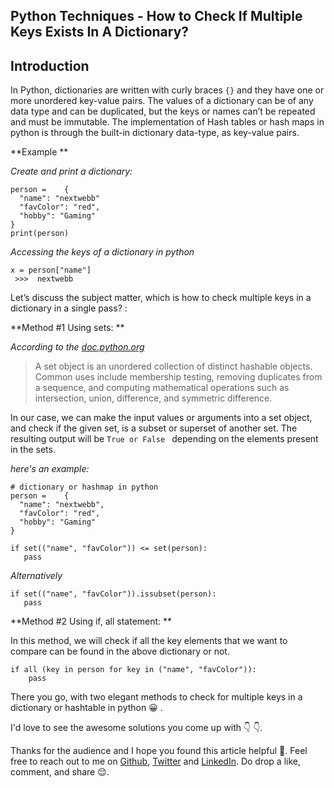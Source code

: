 ## Python Techniques - How to Check If Multiple Keys Exists In A Dictionary?

## Introduction

In Python, dictionaries are written with curly braces ```{}``` and they have one or more unordered key-value pairs. The values of a dictionary can be of any data type and can be duplicated, but the keys or names can’t be repeated and must be immutable. 
The implementation of Hash tables or hash maps in python is through the built-in dictionary data-type, as key-value pairs. 


**Example  **

*Create and print a dictionary:*
```
person =	{
  "name": "nextwebb"
  "favColor": "red",
  "hobby": "Gaming"
}
print(person)
```

*Accessing the keys of a dictionary in python*

```
x = person["name"]
 >>>  nextwebb
```

Let’s discuss the subject matter,  which is how to check multiple keys in a dictionary in a single pass?  :

**Method #1  Using sets: **

*According to the [doc.python.org](https://docs.python.org/3/library/stdtypes.html#set-types-set-frozenset)*

> A set object is an unordered collection of distinct hashable objects. Common uses include membership testing, removing duplicates from a sequence, and computing mathematical operations such as intersection, union, difference, and symmetric difference.

In our case, we can make the input values or arguments into a set object, and check if the given set,  is a subset or superset of another set. The resulting output will be  ```True or False ``` depending on the elements present in the sets.

*here's an example:* 
```
# dictionary or hashmap in python
person =	{
  "name": "nextwebb",
  "favColor": "red",
  "hobby": "Gaming"
}

if set(("name", "favColor")) <= set(person):
   pass 

```
*Alternatively*

```
if set(("name", "favColor")).issubset(person):
   pass 
```

**Method #2  Using if, all statement: **

In this method, we will check if all the key elements that we want to compare can be found in the above dictionary or not.

```
if all (key in person for key in ("name", "favColor")):
    pass

```

There you go, with two elegant methods to check for multiple keys in a dictionary or hashtable in python 😀 .

I'd love to see the awesome solutions you come up with  👇 👇.  


Thanks for the audience and I hope you found this article helpful 🤗. Feel free to reach out to me on  [Github](https://github.com/nextwebb), [Twitter](https://twitter.com/i_am_nextwebb) and [LinkedIn](https://www.linkedin.com/in/peterson-oaikhenah-102645144/).
Do drop a like, comment, and share 😌.
 